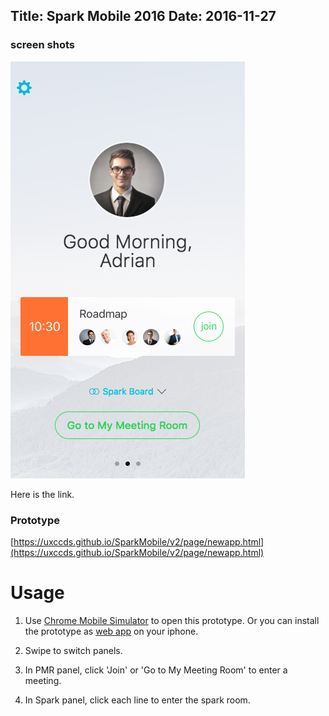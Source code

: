 Title: Spark Mobile 2016
Date: 2016-11-27
---

### screen shots

![home page](../../img_data/prototypes/SparkMobile2016.png)

Here is the link.

### Prototype

[https://uxccds.github.io/SparkMobile/v2/page/newapp.html](https://uxccds.github.io/SparkMobile/v2/page/newapp.html)

# Usage

1) Use [Chrome Mobile Simulator](../guide/chrome's-mobile-simulator.html) to open this prototype. Or you can install the prototype as [web app](../guide/install-web-app.html) on your iphone.

2) Swipe to switch panels.

3) In PMR panel, click 'Join' or 'Go to My Meeting Room' to enter a meeting.

3) In Spark panel, click each line to enter the spark room.
 
